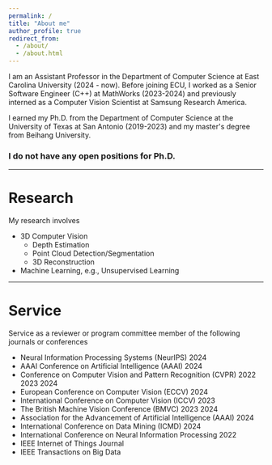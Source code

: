 ```yaml
---
permalink: /
title: "About me"
author_profile: true
redirect_from: 
  - /about/
  - /about.html
---
```


I am an Assistant Professor in the Department of Computer Science at East Carolina University (2024 - now). Before joining ECU, I worked as a Senior Software Engineer (C++) at MathWorks (2023-2024) and previously interned as a Computer Vision Scientist at Samsung Research America.

I earned my Ph.D. from the Department of Computer Science at the University of Texas at San Antonio (2019-2023) and my master's degree from Beihang University.

<h3>I do not have any open positions for Ph.D.</h3>

---

# Research

My research involves
- 3D Computer Vision
  - Depth Estimation
  - Point Cloud Detection/Segmentation
  - 3D Reconstruction
- Machine Learning, e.g., Unsupervised Learning

---

# Service
Service as a reviewer or program committee member of the following journals or conferences
- Neural Information Processing Systems (NeurIPS) 2024
- AAAI Conference on Artificial Intelligence (AAAI) 2024
- Conference on Computer Vision and Pattern Recognition (CVPR) 2022 2023 2024
- European Conference on Computer Vision (ECCV) 2024
- International Conference on Computer Vision (ICCV) 2023
- The British Machine Vision Conference (BMVC) 2023 2024
- Association for the Advancement of Artificial Intelligence (AAAI) 2024
- International Conference on Data Mining (ICMD) 2024
- International Conference on Neural Information Processing 2022
- IEEE Internet of Things Journal
- IEEE Transactions on Big Data

